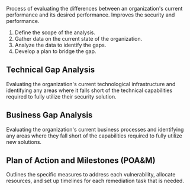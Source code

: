 Process of evaluating the differences between an organization's current performance and its desired performance.
Improves the security and performance.

1. Define the scope of the analysis.
2. Gather data on the current state of the organization.
3. Analyze the data to identify the gaps.
4. Develop a plan to bridge the gap.

## Technical Gap Analysis
Evaluating the organization's current technological
infrastructure and identifying any areas where it falls short of the technical capabilities required to fully utilize their security solution.

## Business Gap Analysis
Evaluating the organization's current business processes and identifying any areas where they fall short of the capabilities required to fully utilize new solutions.

## Plan of Action and Milestones (POA&M)
Outlines the specific measures to address each vulnerability, allocate resources, and set up timelines for each remediation task that is needed.  